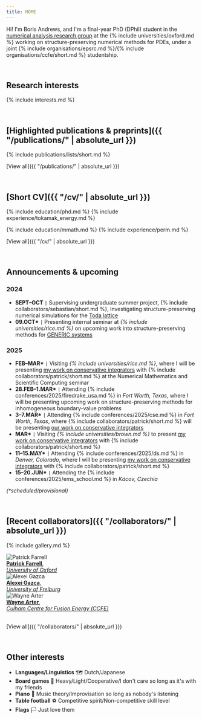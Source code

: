 ```yaml
---
title: HOME
---
```


Hi! I'm Boris Andrews, and I'm a final-year PhD (DPhil) student in the [numerical analysis research group](https://www.maths.ox.ac.uk/groups/numerical-analysis/) at the {% include universities/oxford.md %} working on structure-preserving numerical methods for PDEs, under a joint {% include organisations/epsrc.md %}/{% include organisations/ccfe/short.md %} studentship.

<br>

## Research interests

{% include interests.md %}

<br>

## [Highlighted publications & preprints]({{ "/publications/" | absolute_url }})

{% include publications/lists/short.md %}

[View all]({{ "/publications/" | absolute_url }})

<br>

## [Short CV]({{ "/cv/" | absolute_url }})

{% include education/phd.md %}
{% include experience/tokamak_energy.md %}

{% include education/mmath.md %}
{% include experience/perm.md %}

[View all]({{ "/cv/" | absolute_url }})

<br>

## Announcements & upcoming

### 2024
- **SEPT–OCT** <code>&#124;</code> Supervising undergraduate summer project, {% include collaborators/sebastian/short.md %}, investigating structure-preserving numerical simulations for the [Toda lattice](https://en.wikipedia.org/wiki/Toda_lattice)
- **09.OCT\*** <code>&#124;</code> Presenting internal seminar at *{% include universities/rice.md %}* on upcoming work into structure-preserving methods for [GENERIC systems](https://en.wikipedia.org/wiki/GENERIC_formalism)

### 2025
- **FEB–MAR\*** <code>&#124;</code> Visiting *{% include universities/rice.md %}*, where I will be presenting [my work on conservative integrators](publications/sp-integrators/index.md) with {% include collaborators/patrick/short.md %} at the Numerical Mathematics and Scientific Computing seminar
- **28.FEB–1.MAR\*** <code>&#124;</code> Attending {% include conferences/2025/firedrake_usa.md %} in *Fort Worth, Texas*, where I will be presenting upcoming work on structure-preserving methods for inhomogeneous boundary-value problems
- **3–7.MAR\*** <code>&#124;</code> Attending {% include conferences/2025/cse.md %} in *Fort Worth, Texas*, where {% include collaborators/patrick/short.md %} will be presenting [our work on conservative integrators](publications/sp-integrators/index.md)
- **MAR\*** <code>&#124;</code> Visiting *{% include universities/brown.md %}* to present [my work on conservative integrators](publications/sp-integrators/index.md) with {% include collaborators/patrick/short.md %}
- **11–15.MAY\*** <code>&#124;</code> Attending {% include conferences/2025/ds.md %} in *Denver, Colorado*, where I will be presenting [my work on conservative integrators](publications/sp-integrators/index.md) with {% include collaborators/patrick/short.md %}
- **15–20.JUN\*** <code>&#124;</code> Attending the {% include conferences/2025/ems_school.md %} in *Kácov, Czechia*

*(\*scheduled/provisional)*

<br>

## [Recent collaborators]({{ "/collaborators/" | absolute_url }})

{% include gallery.md %}

<div class="gallery">
    <div class="gallery-item">
        <img src="{{ '/assets/img/collaborators/patrick.jpg' | relative_url }}" alt="Patrick Farrell">
        <div class="caption"><a href="https://pefarrell.org/"><b>Patrick Farrell</b></a>, <br> <a href="https://www.maths.ox.ac.uk/"><em>University of Oxford</em></a></div>
    </div>
    <div class="gallery-item">
        <img src="{{ '/assets/img/collaborators/alexei.jpeg' | relative_url }}" alt="Alexei Gazca">
        <div class="caption"><a href="https://gazcaorozco.github.io/home/"><b>Alexei Gazca</b></a>, <br> <a href="https://www.math.uni-freiburg.de/index.html"><em>University of Freiburg</em></a></div>
    </div>
    <div class="gallery-item">
        <img src="{{ '/assets/img/collaborators/wayne.jpeg' | relative_url }}" alt="Wayne Arter">
        <div class="caption"><a href="https://www.linkedin.com/in/wayne-arter-86375211/"><b>Wayne Arter</b></a>, <br> <a href="https://ccfe.ukaea.uk/"><em>Culham Centre for Fusion Energy (CCFE)</em></a></div>
    </div>
</div>

<br>

[View all]({{ "/collaborators/" | absolute_url }})

<br>

## Other interests

- **Languages/Linguistics** 🗺️ Dutch/Japanese
- **Board games** 🎲 Heavy/Light/Cooperative/I don't care so long as it's with my friends
- **Piano** 🎹 Music theory/Improvisation so long as nobody's listening
- **Table football** ⚽ Competitive spirit/Non-competitive skill level
- **Flags** 🏳️ Just love them
